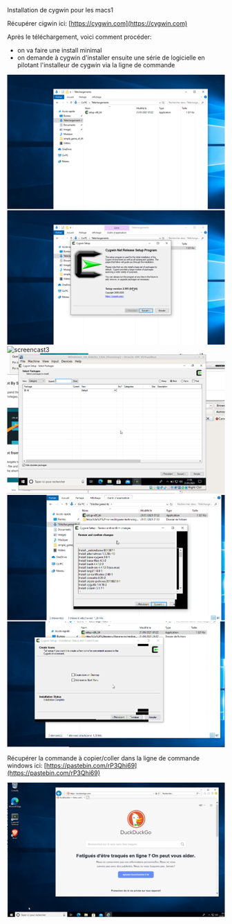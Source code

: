 Installation de cygwin pour les macs1

Récupérer cigwin ici: [https://cygwin.com](https://cygwin.com)

Après le téléchargement, voici comment procéder:
* on va faire une install minimal
* on demande à cygwin d'installer ensuite une série de logicielle en pilotant l'installeur de cygwin via la ligne de commande

![screencast1](pics/Peek%202021-01-21%2021-52.1.gif)
![screencast2](pics/Peek%202021-01-21%2021-52.2.gif)
![screencast3]('pics/Peek%202021-01-21%2021-53.3.gif')
![screencast4](pics/Peek%202021-01-21%2021-57.5.gif)
![screencast5](pics/Peek%202021-01-21%2021-57.6.gif)
![screencast6](pics/Peek%202021-01-21%2022-04.7.gif)

Récupérer la commande à copier/coller dans la ligne de commande windows ici: [https://pastebin.com/rP3Qhi69](https://pastebin.com/rP3Qhi69)

![screencast7](pics/Peek%202021-01-21%2023-12.gif)
